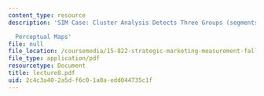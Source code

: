 ```yaml
---
content_type: resource
description: 'SIM Case: Cluster Analysis Detects Three Groups (segments) of Brands

  Perceptual Maps'
file: null
file_location: /coursemedia/15-822-strategic-marketing-measurement-fall-2002/2c4c3a402a5df6c01a0aedd044735c1f_lecture8.pdf
file_type: application/pdf
resourcetype: Document
title: lecture8.pdf
uid: 2c4c3a40-2a5d-f6c0-1a0a-edd044735c1f
---
```

